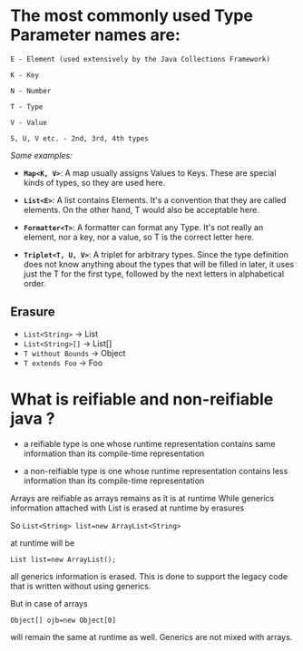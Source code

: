 # The most commonly used Type Parameter names are:

```
E - Element (used extensively by the Java Collections Framework)

K - Key

N - Number

T - Type

V - Value

S, U, V etc. - 2nd, 3rd, 4th types
```

_Some examples:_

* **`Map<K, V>`**: A map usually assigns Values to Keys. These are special kinds of types, so they are used here.

* **`List<E>`**: A list contains Elements. It's a convention that they are called elements. On the other hand, T would also be acceptable here.

* **`Formatter<T>`**: A formatter can format any Type. It's not really an element, nor a key, nor a value, so T is the correct letter here.

* **`Triplet<T, U, V>`**: A triplet for arbitrary types. Since the type definition does not know anything about the types that will be filled in later, it uses just the T for the first type, followed by the next letters in alphabetical order.


## Erasure
- `List<String>` -> List
- `List<String>[]` -> List[]
- `T without Bounds` -> Object
- `T extends Foo` -> Foo


# What is reifiable and non-reifiable java ?

- a reifiable type is one whose runtime representation contains same information than its compile-time representation

- a non-reifiable type is one whose runtime representation contains less information than its compile-time representation

Arrays are reifiable as arrays remains as it is at runtime While generics information attached with List is erased at runtime by erasures

So `List<String> list=new ArrayList<String>`

at runtime will be 

`List list=new ArrayList();`

all generics information is erased. This is done to support the legacy code that is written without using generics.


But in case of arrays 

`Object[] ojb=new Object[0]`

will remain the same at runtime as well. Generics are not mixed with arrays.

